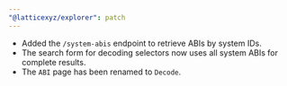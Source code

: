 ```yaml
---
"@latticexyz/explorer": patch
---
```


- Added the `/system-abis` endpoint to retrieve ABIs by system IDs.
- The search form for decoding selectors now uses all system ABIs for complete results.
- The `ABI` page has been renamed to `Decode`.
